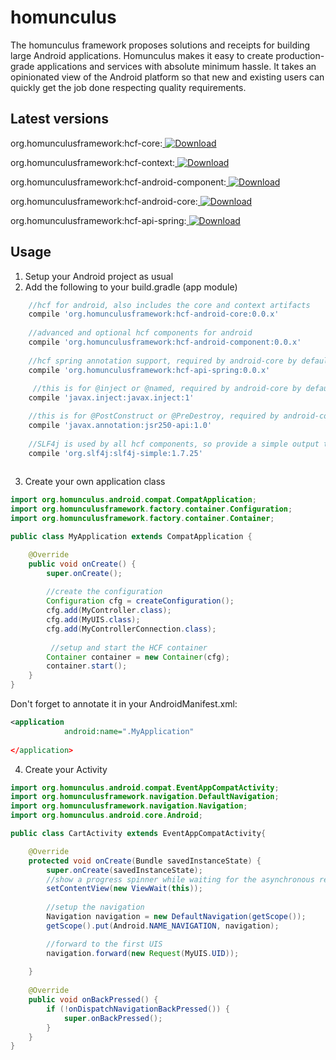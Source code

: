 # homunculus

The homunculus framework proposes solutions and receipts for building large Android applications.
Homunculus makes it easy to create production-grade applications and services with absolute minimum hassle. It takes an opinionated view of the Android platform so that new and existing users can quickly get the job done respecting quality requirements.

## Latest versions

org.homunculusframework:hcf-core:[ ![Download](https://api.bintray.com/packages/worldiety/homunculus/hcf-core/images/download.svg) ](https://bintray.com/worldiety/homunculus/hcf-core/_latestVersion)

org.homunculusframework:hcf-context:[ ![Download](https://api.bintray.com/packages/worldiety/homunculus/hcf-context/images/download.svg) ](https://bintray.com/worldiety/homunculus/hcf-context/_latestVersion)

org.homunculusframework:hcf-android-component:[ ![Download](https://api.bintray.com/packages/worldiety/homunculus/hcf-android-component/images/download.svg) ](https://bintray.com/worldiety/homunculus/hcf-android-component/_latestVersion)

org.homunculusframework:hcf-android-core:[ ![Download](https://api.bintray.com/packages/worldiety/homunculus/hcf-android-core/images/download.svg) ](https://bintray.com/worldiety/homunculus/hcf-android-core/_latestVersion)

org.homunculusframework:hcf-api-spring:[ ![Download](https://api.bintray.com/packages/worldiety/homunculus/hcf-api-spring/images/download.svg) ](https://bintray.com/worldiety/homunculus/hcf-api-spring/_latestVersion)

## Usage

1) Setup your Android project as usual
2) Add the following to your build.gradle (app module)

```groovy
    //hcf for android, also includes the core and context artifacts
    compile 'org.homunculusframework:hcf-android-core:0.0.x'
    
    //advanced and optional hcf components for android
    compile 'org.homunculusframework:hcf-android-component:0.0.x'
    
    //hcf spring annotation support, required by android-core by default
    compile 'org.homunculusframework:hcf-api-spring:0.0.x'
    
     //this is for @inject or @named, required by android-core by default
    compile 'javax.inject:javax.inject:1'

    //this is for @PostConstruct or @PreDestroy, required by android-core by default
    compile 'javax.annotation:jsr250-api:1.0'
    
    //SLF4j is used by all hcf components, so provide a simple output to console
    compile 'org.slf4j:slf4j-simple:1.7.25'
    
```

3) Create your own application class

```java
import org.homunculus.android.compat.CompatApplication;
import org.homunculusframework.factory.container.Configuration;
import org.homunculusframework.factory.container.Container;

public class MyApplication extends CompatApplication {

    @Override
    public void onCreate() {
        super.onCreate();
        
        //create the configuration
        Configuration cfg = createConfiguration();
        cfg.add(MyController.class);
        cfg.add(MyUIS.class);
        cfg.add(MyControllerConnection.class);
        
         //setup and start the HCF container
        Container container = new Container(cfg);
        container.start();
    }
}
```

Don't forget to annotate it in your AndroidManifest.xml:

```xml
<application
            android:name=".MyApplication"
          	
</application>            
```

4) Create your Activity

```java
import org.homunculus.android.compat.EventAppCompatActivity;
import org.homunculusframework.navigation.DefaultNavigation;
import org.homunculusframework.navigation.Navigation;
import org.homunculus.android.core.Android;

public class CartActivity extends EventAppCompatActivity{

    @Override
    protected void onCreate(Bundle savedInstanceState) {
        super.onCreate(savedInstanceState);
        //show a progress spinner while waiting for the asynchronous result
        setContentView(new ViewWait(this));
        
        //setup the navigation
        Navigation navigation = new DefaultNavigation(getScope());
        getScope().put(Android.NAME_NAVIGATION, navigation);

        //forward to the first UIS
        navigation.forward(new Request(MyUIS.UID));
        
    }
    
    @Override
    public void onBackPressed() {
        if (!onDispatchNavigationBackPressed()) {
            super.onBackPressed();
        }
    }
}

```
